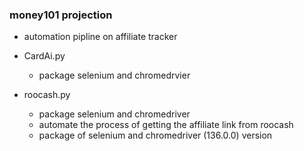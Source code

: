 ### money101 projection

- automation pipline on affiliate tracker
- CardAi.py

  - package selenium and chromedrvier

- roocash.py
  - package selenium and chromedriver
  - automate the process of getting the affiliate link from roocash
  - package of selenium and chromedriver (136.0.0) version

